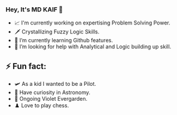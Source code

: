 ### Hey, It's MD KAIF 👋

<!--
**some1zealeous/some1zealeous** is a ✨ _special_ ✨ repository because its `README.md` (this file) appears on your GitHub profile.-->

- 📈 I'm currently working on expertising Problem Solving Power.
- 🗡️ Crystallizing Fuzzy Logic Skills.  
- 🌱 I’m currently learning Github features.
- 🤔 I’m looking for help with Analytical and Logic building up skill.

## ⚡ Fun fact:

- 🛩️ As a kid I wanted to be a Pilot.
- 🔭 Have curiosity in Astronomy.
- 🌿 Ongoing Violet Evergarden.
- ♟️ Love to play chess.




